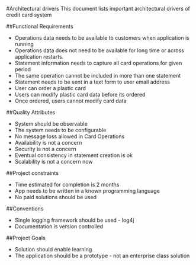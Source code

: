 #Architectural drivers
This document lists important architectural drivers of credit card system

##Functional Requirements
* Operations data needs to be available to customers when application is running
* Operations data does not need to be available for long time or across application restarts.
* Statement information needs to capture all card operations for given period
* The same operation cannot be included in more than one statement
* Statement needs to be sent in a text form to user email address
* User can order a plastic card
* Users can modify plastic card data before its ordered
* Once ordered, users cannot modify card data

##Quality Attributes
* System should be observable
* The system needs to be configurable
* No message loss allowed in Card Operations
* Availability is not a concern
* Security is not a concern
* Eventual consistency in statement creation is ok
* Scalability is not a concern now

##Project constraints
* Time estimated for completion is 2 months
* App needs to be written in a known programming language
* No paid solutions should be used

##Conventions
* Single logging framework should be used - log4j
* Documentation is version controlled

##Project Goals
* Solution should enable learning
* The application should be a prototype - not an enterprise class solution

 

